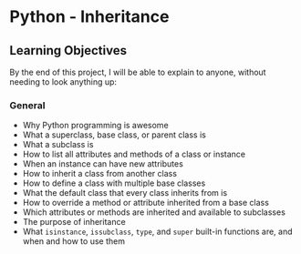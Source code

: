 # Python - Inheritance

## Learning Objectives

By the end of this project, I will be able to explain to anyone, without needing to look anything up:

### General
- Why Python programming is awesome
- What a superclass, base class, or parent class is
- What a subclass is
- How to list all attributes and methods of a class or instance
- When an instance can have new attributes
- How to inherit a class from another class
- How to define a class with multiple base classes
- What the default class that every class inherits from is
- How to override a method or attribute inherited from a base class
- Which attributes or methods are inherited and available to subclasses
- The purpose of inheritance
- What `isinstance`, `issubclass`, `type`, and `super` built-in functions are, and when and how to use them
